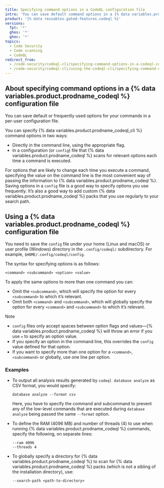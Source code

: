 ```yaml
---
title: Specifying command options in a CodeQL configuration file
intro: 'You can save default command options in a {% data variables.product.prodname_codeql %} configuration file.'
product: '{% data reusables.gated-features.codeql %}'
versions:
  fpt: '*'
  ghes: '*'
  ghec: '*'
topics:
  - Code Security
  - Code scanning
  - CodeQL
redirect_from:
  - /code-security/codeql-cli/specifying-command-options-in-a-codeql-configuration-file
  - /code-security/codeql-cli/using-the-codeql-cli/specifying-command-options-in-a-codeql-configuration-file
---
```


## About specifying command options in a {% data variables.product.prodname_codeql %} configuration file

You can save default or frequently used options for your commands in a per-user configuration file.

You can specify {% data variables.product.prodname_codeql_cli %} command options in two ways:

* Directly in the command line, using the appropriate flag.
* In a configuration (or `config`) file that {% data variables.product.prodname_codeql %} scans for relevant options each time a command is executed.

For options that are likely to change each time you execute a command, specifying the value on the command line is the most convenient way of passing the information to {% data variables.product.prodname_codeql %}. Saving options in a `config` file is a good way to specify options you use frequently. It’s also a good way to add custom {% data variables.product.prodname_codeql %} packs that you use regularly to your search path.

## Using a {% data variables.product.prodname_codeql %} configuration file

You need to save the `config` file under your home (Linux and macOS) or user profile (Windows) directory in the `.config/codeql/` subdirectory. For example, `$HOME/.config/codeql/config`.

The syntax for specifying options is as follows:

```shell
<command> <subcommand> <option> <value>
```

To apply the same options to more than one command you can:

* Omit the `<subcommand>`, which will specify the option for every `<subcommand>` to which it’s relevant.
* Omit both `<command>` and `<subcommand>`, which will globally specify the option for every `<command>` and `<subcommand>` to which it’s relevant.

> [!NOTE]
> * `config` files only accept spaces between option flags and values—{% data variables.product.prodname_codeql %} will throw an error if you use `=` to specify an option value.
> * If you specify an option in the command line, this overrides the `config` value defined for that option.
> * If you want to specify more than one option for a `<command>`, `<subcommand>` or globally, use one line per option.

### Examples

* To output all analysis results generated by `codeql database analyze` as CSV format, you would specify:

  ```shell
  database analyze --format csv
  ```

  Here, you have to specify the command and subcommand to prevent any of the low-level commands that are executed during `database analyze` being passed the same `--format` option.

* To define the RAM (4096 MB) and number of threads (4) to use when running {% data variables.product.prodname_codeql %} commands, specify the following, on separate lines:

  ```shell
  --ram 4096
  --threads 4
  ```

* To globally specify a directory for {% data variables.product.prodname_codeql %} to scan for {% data variables.product.prodname_codeql %} packs (which is not a sibling of the installation directory), use:

  ```shell
  --search-path <path-to-directory>
  ```
